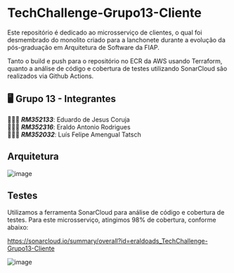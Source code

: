 # TechChallenge-Grupo13-Cliente
Este repositório é dedicado ao microsserviço de clientes, o qual foi desmembrado do monolito criado para a lanchonete durante a evolução da pós-graduação em Arquitetura de Software da FIAP.

Tanto o build e push para o repositório no ECR da AWS usando Terraform, quanto a análise de código e cobertura de testes utilizando SonarCloud são realizados via Github Actions.

## 🖥️ Grupo 13 - Integrantes
🧑🏻‍💻 *<b>RM352133</b>*: Eduardo de Jesus Coruja </br>
🧑🏻‍💻 *<b>RM352316</b>*: Eraldo Antonio Rodrigues </br>
🧑🏻‍💻 *<b>RM352032</b>*: Luís Felipe Amengual Tatsch </br>

## Arquitetura
![image](https://github.com/eraldoads/TechChallenge-Grupo13-Cliente/assets/47857203/50e7f59e-d8fe-4b7c-a54e-57991e6a779c)



## Testes

Utilizamos a ferramenta SonarCloud para análise de código e cobertura de testes. Para este microsserviço, atingimos 98% de cobertura, conforme abaixo:

https://sonarcloud.io/summary/overall?id=eraldoads_TechChallenge-Grupo13-Cliente

![image](https://github.com/eraldoads/TechChallenge-Grupo13-Cliente/assets/47857203/cf911e32-016a-4429-8122-61bc2085eecb)

